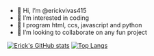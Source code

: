 - 👋 Hi, I’m @erickvivas415
- 👀 I’m interested in coding
- 🌱 I program html, ccs, javascript and python
- 💞️ I’m looking to collaborate on any fun project
<!-- - 📫 How to reach me ... -->

[![Erick's GitHub stats](https://github-readme-stats.vercel.app/api?username=erickvivas415)](https://github.com/anuraghazra/github-readme-stats)
[![Top Langs](https://github-readme-stats.vercel.app/api/top-langs/?username=erickvivas415)](https://github.com/anuraghazra/github-readme-stats)

<!---
erickvivas415/erickvivas415 is a ✨ special ✨ repository because its `README.md` (this file) appears on your GitHub profile.
You can click the Preview link to take a look at your changes.
--->
